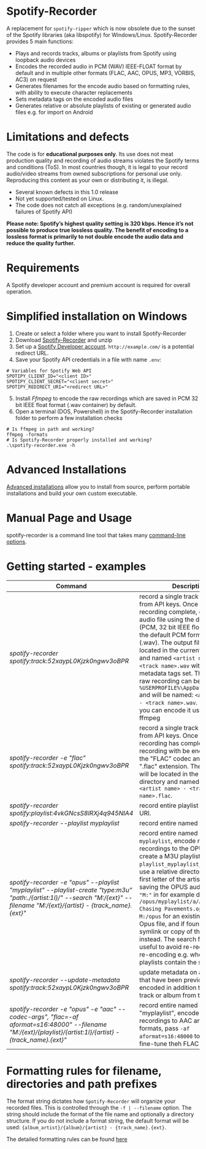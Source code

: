 # Spotify-Recorder

A replacement for ``spotify-ripper`` which is now  obsolete due to the sunset of the Spotify libraries (aka libspotify) for Windows/Linux.
Spotify-Recorder provides 5 main functions:
- Plays and records tracks, albums or playlists from Spotify using loopback audio devices
- Encodes the recorded audio in PCM (WAV) IEEE-FLOAT format by default and in multiple other formats (FLAC, AAC, OPUS, MP3, VORBIS, AC3) on request
- Generates filenames for the encode audio based on formatting rules, with ability to execute character replacements
- Sets metadata tags on the encoded audio files
- Generates relative or absolute playlists of existing or generated audio files e.g. for import on Android

# Limitations and defects
The code is for **educational purposes only**. Its use does not meat production quality and recording of audio streams violates the Spotify terms and conditions (ToS). In most countries though, it is legal to your record audio/video streams from owned subscriptions for personal use only. Reproducing this content as your own or distributing it, is illegal.
- Several known defects in this 1.0 release
- Not yet supported/tested on Linux.
- The code does not catch all exceptions (e.g. random/unexplained failures of Spotify API)

**Please note: Spotify’s highest quality setting is 320 kbps. Hence it’s not possible to produce true lossless quality. The benefit of encoding to a lossless format is primarily to not double encode the audio data and reduce the quality further.**

# Requirements
A Spotify developer account and premium account is required for overall operation.

# Simplified installation on Windows
1. Create or select a folder where you want to install Spotify-Recorder
2. Download [Spotify-Recorder](../blob/master/releases/spotify-recorder_1.0.zip) and unzip
3. Set up a [Spotify Developer account](https://developer.spotify.com/console/). ``http://example.com/`` is a potential redirect URL.
4. Save your Spotify API credentials in a file with name `.env`:
```
# Variables for Spotify Web API
SPOTIPY_CLIENT_ID="<client ID>"
SPOTIPY_CLIENT_SECRET="<client secret>"
SPOTIPY_REDIRECT_URI="<redirect URL>"
```
5. Install *Ffmpeg* to encode the raw recordings which are saved in PCM 32 bit IEEE float format (.wav container) by default.
6. Open a terminal (DOS, Powershell) in the Spotify-Recorder installation folder to perform a few installation checks
```
# Is ffmpeg in path and working?
ffmpeg -formats
# Is Spotify-Recorder properly installed and working?
.\spotify-recorder.exe -h
```

#  Advanced Installations
[Advanced installations](../blob/master/README_advanced.md) allow you to install from source, perform portable installations and build your own custom executable.

# Manual Page and Usage
spotify-recorder is a command line tool that takes many [command-line options](../blob/master/README_manpage.md).  

# Getting started - examples
| Command                                       | Description                                                               |
|-----------------------------------------------|---------------------------------------------------------------------------|
| *spotify-recorder spotify:track:52xaypL0Kjzk0ngwv3oBPR*     | record a single track using user from API keys. Once raw recording complete, encode the audio file using the default codec (PCM, 32 bit IEEE float) as well as the default PCM format/container (.wav). The output file will be located in the current directory and named ``<artist name> - <track name>.wav`` with proper metadata tags set.  The temporary, raw recording can be found at ``%USERPROFILE%\AppData\Local\Temp`` and will be named: ``<artist name> - <track name>.wav``. From there you can encode it using e.g. ffmpeg |
| *spotify-recorder -e "flac" spotify:track:52xaypL0Kjzk0ngwv3oBPR*     | record a single track using user from API keys. Once raw recording has completed, the raw recording with be encoded using the "FLAC" codec and (default) ".flac" extension. The output file will be located in the current directory and named and named ``<artist name> - <track name>.flac``. |
| *spotify-recorder spotify:playlist:4vkGNcsS8lRXj4q945NIA4*     | record entire playlist from playlist URI. |
| *spotify-recorder --playlist myplaylist*   | record entire named playlist. |
| *spotify-recorder -e "opus" --playlist "myplaylist" --playlist-create "type:m3u" "path:./{artist:1l}/" --search "M:/{ext}" --filename "M:/{ext}/{artist} - {track_name}.{ext}"*|record entire named playlist ``myplaylist``, encode raw recordings to the OPUS format, create a M3U playlist named ``playlist_myplaylist_opus.m3u``, use a relative directory with the first letter of the artist as prefix, saving the OPUS audio file in drive ``"M:"`` in for example directory ``/opus/myplaylist/a/Adele - Chasing Pavements.opus``. Search ``M:/opus`` for an existing encoded Opus file, and if founds, use a symlink or copy of that file instead.  The search function is useful to avoid re-recording and re-encoding e.g. when several playlists contain the same tracks.|
|*spotify-recorder --update-metadata spotify:track:52xaypL0Kjzk0ngwv3oBPR*|update metadata on audion files that have been previously encoded in addition to record the track or album from the URI|
|*spotify-recorder -e "opus" -e "aac" --codec-args", "flac=-af aformat=s16:48000" --filename "M:/{ext}/{playlist}/{artist:1l}/{artist} - {track_name}.{ext}"*|record entire named playlist "myplaylist", encode the raw recordings to AAC and FLAC formats, pass ``-af aformat=s16:48000`` to ``ffmpeg`` to fine-tune theh FLAC encoding.|


# Formatting rules for filename, directories and path prefixes

The format string dictates how ``Spotify-Recorder`` will organize your recorded files.  This is controlled through the ``-f | --filename`` option.  The string should include the format of the file name and optionally a directory structure.   If you do not include a format string, the default format will be used: ``{album_artist}/{album}/{artist} - {track_name}.{ext}``.

The detailed formatting rules can be found [here](../blob/master/README_formatting.md)
